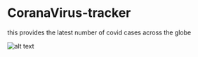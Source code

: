 # CoranaVirus-tracker
this provides the latest number of covid cases across the globe

![alt text](https://github.com/[asenarmour]/[CoronaVirus-tracker]/blob/[master]/example.jpg?raw=true)
